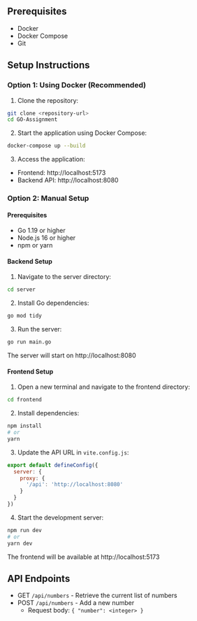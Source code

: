 ## Prerequisites

- Docker
- Docker Compose
- Git

## Setup Instructions

### Option 1: Using Docker (Recommended)

1. Clone the repository:
```bash
git clone <repository-url>
cd GO-Assignment
```

2. Start the application using Docker Compose:
```bash
docker-compose up --build
```

3. Access the application:
- Frontend: http://localhost:5173
- Backend API: http://localhost:8080

### Option 2: Manual Setup

#### Prerequisites
- Go 1.19 or higher
- Node.js 16 or higher
- npm or yarn

#### Backend Setup
1. Navigate to the server directory:
```bash
cd server
```

2. Install Go dependencies:
```bash
go mod tidy
```

3. Run the server:
```bash
go run main.go
```
The server will start on http://localhost:8080

#### Frontend Setup
1. Open a new terminal and navigate to the frontend directory:
```bash
cd frontend
```

2. Install dependencies:
```bash
npm install
# or
yarn
```

3. Update the API URL in `vite.config.js`:
```js
export default defineConfig({
  server: {
    proxy: {
      '/api': 'http://localhost:8080'
    }
  }
})
```

4. Start the development server:
```bash
npm run dev
# or
yarn dev
```
The frontend will be available at http://localhost:5173

## API Endpoints

- GET `/api/numbers` - Retrieve the current list of numbers
- POST `/api/numbers` - Add a new number
  - Request body: `{ "number": <integer> }`
